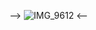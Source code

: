 
--> ![IMG_9612](https://github.com/WATARUOLOGY/wataruology/assets/146498360/03d743e5-250d-4d13-9c67-7b73fe7d9d46) <--
